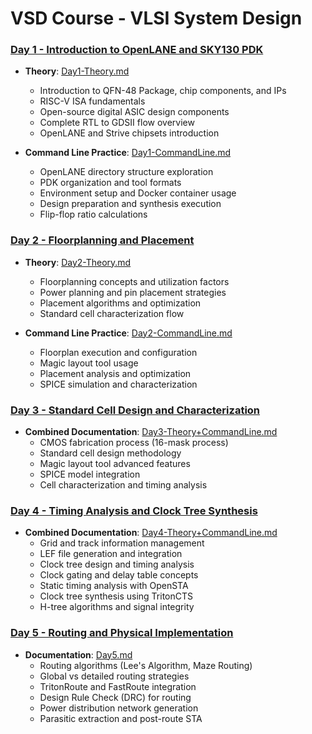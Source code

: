 # VSD Course - VLSI System Design

### [Day 1 - Introduction to OpenLANE and SKY130 PDK](Day1/)

- **Theory**: [Day1-Theory.md](Day1/Day1-Theory.md)

  - Introduction to QFN-48 Package, chip components, and IPs
  - RISC-V ISA fundamentals
  - Open-source digital ASIC design components
  - Complete RTL to GDSII flow overview
  - OpenLANE and Strive chipsets introduction

- **Command Line Practice**: [Day1-CommandLine.md](Day1/Day1-CommandLine.md)
  - OpenLANE directory structure exploration
  - PDK organization and tool formats
  - Environment setup and Docker container usage
  - Design preparation and synthesis execution
  - Flip-flop ratio calculations

### [Day 2 - Floorplanning and Placement](Day2/)

- **Theory**: [Day2-Theory.md](Day2/Day2-Theory.md)

  - Floorplanning concepts and utilization factors
  - Power planning and pin placement strategies
  - Placement algorithms and optimization
  - Standard cell characterization flow

- **Command Line Practice**: [Day2-CommandLine.md](Day2/Day2-CommandLine.md)
  - Floorplan execution and configuration
  - Magic layout tool usage
  - Placement analysis and optimization
  - SPICE simulation and characterization

### [Day 3 - Standard Cell Design and Characterization](Day3/)

- **Combined Documentation**: [Day3-Theory+CommandLine.md](Day3/Day3-Theory+CommandLine.md)
  - CMOS fabrication process (16-mask process)
  - Standard cell design methodology
  - Magic layout tool advanced features
  - SPICE model integration
  - Cell characterization and timing analysis

### [Day 4 - Timing Analysis and Clock Tree Synthesis](Day4/)

- **Combined Documentation**: [Day4-Theory+CommandLine.md](Day4/Day4-Theory+CommandLine.md)
  - Grid and track information management
  - LEF file generation and integration
  - Clock tree design and timing analysis
  - Clock gating and delay table concepts
  - Static timing analysis with OpenSTA
  - Clock tree synthesis using TritonCTS
  - H-tree algorithms and signal integrity

### [Day 5 - Routing and Physical Implementation](Day5/)

- **Documentation**: [Day5.md](Day5/Day5.md)
  - Routing algorithms (Lee's Algorithm, Maze Routing)
  - Global vs detailed routing strategies
  - TritonRoute and FastRoute integration
  - Design Rule Check (DRC) for routing
  - Power distribution network generation
  - Parasitic extraction and post-route STA
